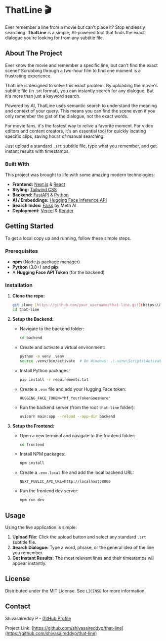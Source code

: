 # ThatLine 🎬

Ever remember a line from a movie but can't place it? Stop endlessly searching. **ThatLine** is a simple, AI-powered tool that finds the exact dialogue you're looking for from any subtitle file.



## About The Project

Ever know the movie and remember a specific line, but can't find the exact scene? Scrubbing through a two-hour film to find one moment is a frustrating experience.

ThatLine is designed to solve this exact problem. By uploading the movie's subtitle file (in .srt format), you can instantly search for any dialogue. But it's more than just a keyword search.

Powered by AI, ThatLine uses semantic search to understand the meaning and context of your query. This means you can find the scene even if you only remember the gist of the dialogue, not the exact words.

For movie fans, it's the fastest way to relive a favorite moment. For video editors and content creators, it's an essential tool for quickly locating specific clips, saving hours of manual searching.

Just upload a standard `.srt` subtitle file, type what you remember, and get instant results with timestamps.

### Built With

This project was brought to life with some amazing modern technologies:

* **Frontend:** [Next.js](https://nextjs.org/) & [React](https://reactjs.org/)
* **Styling:** [Tailwind CSS](https://tailwindcss.com/)
* **Backend:** [FastAPI](https://fastapi.tiangolo.com/) & [Python](https://www.python.org/)
* **AI / Embeddings:** [Hugging Face Inference API](https://huggingface.co/inference-api)
* **Search Index:** [Faiss](https://faiss.ai/) by Meta AI
* **Deployment:** [Vercel](https://vercel.com/) & [Render](https://render.com/)

## Getting Started

To get a local copy up and running, follow these simple steps.

### Prerequisites

* **npm** (Node.js package manager)
* **Python** (3.8+) and **pip**
* A **Hugging Face API Token** (for the backend)

### Installation

1.  **Clone the repo:**
    ```sh
    git clone [https://github.com/your_username/that-line.git](https://github.com/your_username/that-line.git)
    cd that-line
    ```

2.  **Setup the Backend:**
    * Navigate to the backend folder:
        ```sh
        cd backend
        ```
    * Create and activate a virtual environment:
        ```sh
        python -m venv .venv
        source .venv/bin/activate  # On Windows: .\.venv\Scripts\Activate
        ```
    * Install Python packages:
        ```sh
        pip install -r requirements.txt
        ```
    * Create a `.env` file and add your Hugging Face token:
        ```
        HUGGING_FACE_TOKEN="hf_YourTokenGoesHere"
        ```
    * Run the backend server (from the root `that-line` folder):
        ```sh
        uvicorn main:app --reload --app-dir backend
        ```

3.  **Setup the Frontend:**
    * Open a new terminal and navigate to the frontend folder:
        ```sh
        cd frontend
        ```
    * Install NPM packages:
        ```sh
        npm install
        ```
    * Create a `.env.local` file and add the local backend URL:
        ```
        NEXT_PUBLIC_API_URL=http://localhost:8000
        ```
    * Run the frontend dev server:
        ```sh
        npm run dev
        ```

## Usage

Using the live application is simple:
1.  **Upload File:** Click the upload button and select any standard `.srt` subtitle file.
2.  **Search Dialogue:** Type a word, phrase, or the general idea of the line you remember.
3.  **Get Instant Results:** The most relevant lines and their timestamps will appear instantly.

## License

Distributed under the MIT License. See `LICENSE` for more information.

## Contact

Shivasaireddy P - [GitHub Profile](https://github.com/shivasaireddyp)

Project Link: [https://github.com/shivasaireddyp/that-line](https://github.com/shivasaireddyp/that-line)
